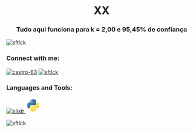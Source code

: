 <h1 align="center">XX</h1>
<h3 align="center">Tudo aqui funciona para k = 2,00  e 95,45% de confiança</h3>

<p align="left"> <img src="https://komarev.com/ghpvc/?username=sftlck&label=Profile%20views&color=0e75b6&style=flat" alt="sftlck" /> </p>

<h3 align="left">Connect with me:</h3>
<p align="left">
<a href="https://linkedin.com/in/castro-63" target="blank"><img align="center" src="https://raw.githubusercontent.com/rahuldkjain/github-profile-readme-generator/master/src/images/icons/Social/linked-in-alt.svg" alt="castro-63" height="30" width="40" /></a>
<a href="https://instagram.com/sftlck" target="blank"><img align="center" src="https://raw.githubusercontent.com/rahuldkjain/github-profile-readme-generator/master/src/images/icons/Social/instagram.svg" alt="sftlck" height="30" width="40" /></a>
</p>

<h3 align="left">Languages and Tools:</h3>
<p align="left"> <a href="https://elixir-lang.org" target="_blank" rel="noreferrer"> <img src="https://www.vectorlogo.zone/logos/elixir-lang/elixir-lang-icon.svg" alt="elixir" width="40" height="40"/> </a> <a href="https://www.python.org" target="_blank" rel="noreferrer"> <img src="https://raw.githubusercontent.com/devicons/devicon/master/icons/python/python-original.svg" alt="python" width="40" height="40"/> </a> </p>

<p><img align="center" src="https://github-readme-stats.vercel.app/api/top-langs?username=sftlck&show_icons=true&locale=en&layout=compact" alt="sftlck" /></p>

